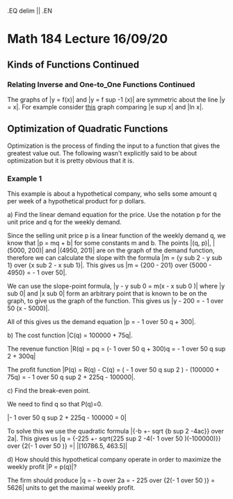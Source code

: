 .EQ
delim ||
.EN
# Math 184 Lecture 16/09/20
## Kinds of Functions Continued
### Relating Inverse and One-to_One Functions Continued
The graphs of |y = f(x)| and |y = f sup -1 (x)| are symmetric about the line |y = x|.
For example consider [this](https://www.desmos.com/calculator/kuf6zzj6hn)
graph comparing |e sup x| and |ln x|.

## Optimization of Quadratic Functions
Optimization is the process of finding the input to a function that gives the
greatest value out.
The following wasn't explicitly said to be about optimization but it is pretty
obvious that it is.

### Example 1
This example is about a hypothetical company, who sells some amount q per week
of a hypothetical product for p dollars.

a) Find the linear demand equation for the price.
Use the notation p for the unit price and q for the weekly demand.

Since the selling unit price p is a linear function of the weekly demand q, we
know that |p = mq + b| for some constants m and b.
The points |(q, p)|, |(5000, 200)| and |(4950, 201)| are on the graph of the
demand function,
therefore we can calculate the slope with the formula
|m = {y sub 2 - y sub 1} over {x sub 2 - x sub 1}|.
This gives us |m = {200 - 201} over {5000 - 4950} = - 1 over 50|.

We can use the slope-point formula, |y - y sub 0 = m(x - x sub 0 )| where
|y sub 0| and |x sub 0| form an arbitrary point that is known to be on the
graph, to give us the graph of the function.
This gives us |y - 200 = - 1 over 50 (x - 5000)|.

All of this gives us the demand equation |p = - 1 over 50 q + 300|.

b) The cost function |C(q) = 100000 + 75q|.

The revenue function |R(q) = pq = (- 1 over 50 q + 300)q
= - 1 over 50 q sup 2 + 300q|

The profit function |P(q) = R(q) - C(q)
= ( - 1 over 50 q sup 2 ) - (100000 + 75q) = - 1 over 50 q sup 2 + 225q - 100000|.

c) Find the break-even point.

We need to find q so that P(q)=0.

|- 1 over 50 q sup 2 + 225q - 100000 = 0|

To solve this we use the quadratic formula |{-b +- sqrt {b sup 2 -4ac}} over 2a|.
This gives us |q = {-225 +- sqrt{225 sup 2 -4(- 1 over 50 )(-100000)}} over {2(- 1 over 50 )} =| |[10786.5, 463.5]|

d) How should this hypothetical company operate in order to maximize the weekly profit |P = p(q)|?

The firm should produce |q = - b over 2a = - 225 over {2(- 1 over 50 )} = 5626| units to get the maximal weekly profit.
